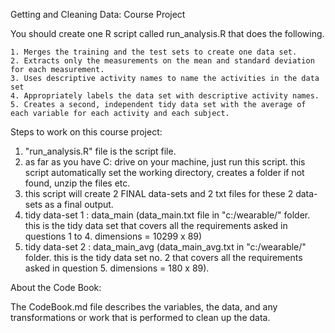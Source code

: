 Getting and Cleaning Data: Course Project

You should create one R script called run_analysis.R that does the following.

    1. Merges the training and the test sets to create one data set.
    2. Extracts only the measurements on the mean and standard deviation for each measurement.
    3. Uses descriptive activity names to name the activities in the data set
    4. Appropriately labels the data set with descriptive activity names.
    5. Creates a second, independent tidy data set with the average of each variable for each activity and each subject.

Steps to work on this course project:

1. "run_analysis.R" file is the script file.
2. as far as you have C: drive on your machine, just run this script. this script automatically set the working directory, creates a folder if not found, unzip the files etc.
3. this script will create 2 FINAL data-sets and 2 txt files for these 2 data-sets as a final output.
4. tidy data-set 1 : data_main (data_main.txt file in "c:/wearable/" folder. this is the tidy data set that covers all the requirements asked in questions 1 to 4. dimensions = 10299 x 89)
5. tidy data-set 2 : data_main_avg (data_main_avg.txt in "c:/wearable/" folder. this is the tidy data set no. 2 that covers all the requirements asked in question 5. dimensions = 180 x 89).


About the Code Book:

The CodeBook.md file describes the variables, the data, and any transformations or work that is performed to clean up the data.